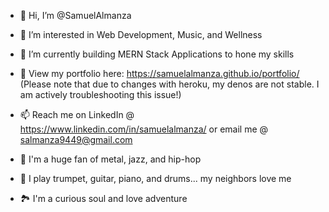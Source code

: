 - 👋 Hi, I’m @SamuelAlmanza
- 👀 I’m interested in Web Development, Music, and Wellness
- 🌱 I’m currently building MERN Stack Applications to hone my skills
- 📖 View my portfolio here: https://samuelalmanza.github.io/portfolio/
(Please note that due to changes with heroku, my denos are not stable. I am actively troubleshooting this issue!)
- 📫 Reach me on LinkedIn @ https://www.linkedin.com/in/samuelalmanza/ or email me @ salmanza9449@gmail.com

- 🎵 I'm a huge fan of metal, jazz, and hip-hop
- 🎺 I play trumpet, guitar, piano, and drums... my neighbors love me
- 🏞  I'm a curious soul and love adventure


<!---
SamuelAlmanza/SamuelAlmanza is a ✨ special ✨ repository because its `README.md` (this file) appears on your GitHub profile.
You can click the Preview link to take a look at your changes.
--->
